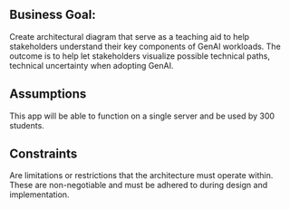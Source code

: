 ## Business Goal:
Create architectural diagram that serve as a teaching aid to help stakeholders understand their key components of GenAI workloads. The outcome is to help let stakeholders visualize possible technical paths, technical uncertainty when adopting GenAI.


## Assumptions 
This app will be able to function on a single server and be used by 300 students.

## Constraints
Are limitations or restrictions that the architecture must operate within. These are non-negotiable and must be adhered to during design and implementation.
